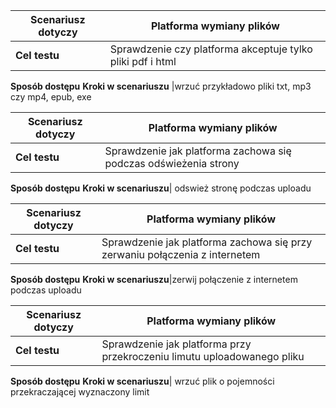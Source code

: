 **Scenariusz dotyczy** | Platforma wymiany plików
------------ | -------------
**Cel testu** | Sprawdzenie czy platforma akceptuje tylko pliki pdf i html
**Sposób dostępu** 
**Kroki w  scenariuszu** |wrzuć przykładowo pliki txt, mp3 czy mp4, epub, exe
 
 
 **Scenariusz dotyczy** | Platforma wymiany plików
------------ | -------------
**Cel testu** | Sprawdzenie jak platforma zachowa się podczas odświeżenia strony
**Sposób dostępu** 
**Kroki w  scenariuszu**| odswież stronę podczas uploadu 
 

**Scenariusz dotyczy** | Platforma wymiany plików
------------ | -------------
**Cel testu** | Sprawdzenie jak platforma zachowa się przy zerwaniu połączenia z internetem
**Sposób dostępu** 
**Kroki w  scenariuszu**|zerwij połączenie z internetem podczas uploadu

**Scenariusz dotyczy** | Platforma wymiany plików
------------ | -------------
**Cel testu** | Sprawdzenie jak platforma przy przekroczeniu limutu uploadowanego pliku
**Sposób dostępu** 
**Kroki w  scenariuszu**| wrzuć plik o pojemności przekraczającej wyznaczony limit


